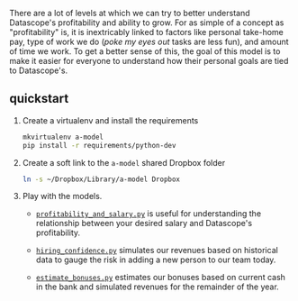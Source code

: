 There are a lot of levels at which we can try to better understand Datascope's
profitability and ability to grow. For as simple of a concept as
"profitability" is, it is inextricably linked to factors like personal
take-home pay, type of work we do (*poke my eyes out* tasks are less fun), and
amount of time we work. To get a better sense of this, the goal of this model
is to make it easier for everyone to understand how their personal goals are
tied to Datascope's.

## quickstart

1. Create a virtualenv and install the requirements
   ```sh
   mkvirtualenv a-model
   pip install -r requirements/python-dev
   ```

2. Create a soft link to the `a-model` shared Dropbox folder
   ```sh
   ln -s ~/Dropbox/Library/a-model Dropbox
   ```

3. Play with the models.

    * [`profitability_and_salary.py`](src/profitability_and_salary.py)
      is useful for understanding the relationship between your desired salary
      and Datascope's profitability.

    * [`hiring_confidence.py`](src/hiring_confidence.py)
      simulates our revenues based on historical data to gauge the risk in
      adding a new person to our team today.

    * [`estimate_bonuses.py`](src/estimate_bonuses.py)
      estimates our bonuses based on current cash in the bank and simulated
      revenues for the remainder of the year.

